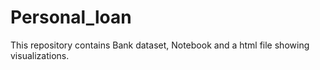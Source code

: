 # Personal_loan
This repository contains Bank dataset, Notebook and a html file showing visualizations.  
